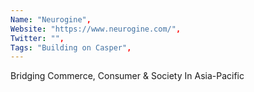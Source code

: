 ```yaml
--- 
Name: "Neurogine", 
Website: "https://www.neurogine.com/", 
Twitter: "", 
Tags: "Building on Casper", 
--- 
```

<!--lang:en--> 
Bridging Commerce, Consumer & Society In Asia-Pacific
<!--lang:es--] 
Uniendo el Comercio, el Consumidor y la Sociedad en Asia-Pacífico
<!--lang:de--] 
Handel, Verbraucher und Gesellschaft im asiatisch-pazifischen Raum verbinden
<!--lang:fr--] 
Faire le pont entre le commerce, la consommation et la société en Asie-Pacifique
<!--lang:pl--] 
Łączenie handlu, konsumentów i społeczeństwa w regionie Azji i Pacyfiku
<!--lang:uk--] 
Поєднання торгівлі, споживачів і суспільства в Азіатсько-Тихоокеанському регіоні
[!--lang:*--> 
